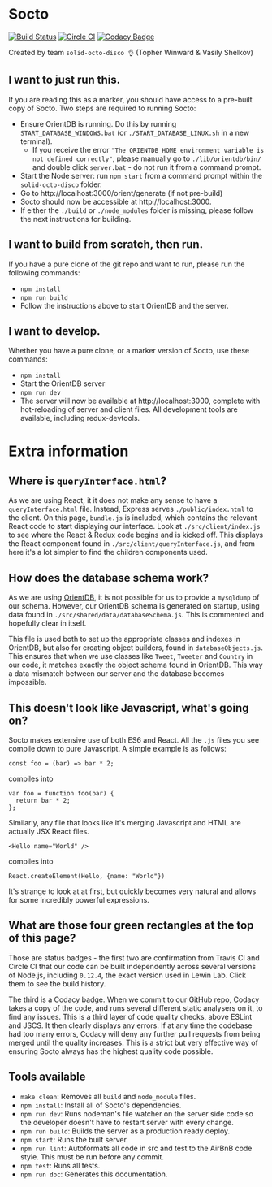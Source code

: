 # Socto

[![Build Status](https://travis-ci.org/Winwardo/solid-octo-disco.svg?branch=master)](https://travis-ci.org/Winwardo/solid-octo-disco)
[![Circle CI](https://circleci.com/gh/Winwardo/solid-octo-disco.svg?style=svg)](https://circleci.com/gh/Winwardo/solid-octo-disco)
[![Codacy Badge](https://api.codacy.com/project/badge/grade/d544db1297e04420b13c514662c305af)](https://www.codacy.com/app/winwardo/solid-octo-disco)

Created by team `solid-octo-disco 👌` (Topher Winward & Vasily Shelkov)

## I want to just run this.
If you are reading this as a marker, you should have access to a pre-built copy of Socto.
Two steps are required to running Socto:
+ Ensure OrientDB is running. Do this by running `START_DATABASE_WINDOWS.bat` (or `./START_DATABASE_LINUX.sh` in a new terminal).
  + If you receive the error `"The ORIENTDB_HOME environment variable is not defined correctly"`, please manually go to `./lib/orientdb/bin/` and double click `server.bat` - do not run it from a command prompt.
+ Start the Node server: run `npm start` from a command prompt within the `solid-octo-disco` folder.
+ Go to http://localhost:3000/orient/generate (if not pre-build)
+ Socto should now be accessible at http://localhost:3000.
+ If either the `./build` or `./node_modules` folder is missing, please follow the next instructions for building.

## I want to build from scratch, then run.
If you have a pure clone of the git repo and want to run, please run the following commands:
+ `npm install`
+ `npm run build`
+ Follow the instructions above to start OrientDB and the server.

## I want to develop.
Whether you have a pure clone, or a marker version of Socto, use these commands:
+ `npm install`
+ Start the OrientDB server
+ `npm run dev`
+ The server will now be available at http://localhost:3000, complete with hot-reloading of server and client files. All development tools are available, including redux-devtools.

# Extra information

## Where is `queryInterface.html`?
As we are using React, it it does not make any sense to have a `queryInterface.html` file. Instead, Express serves `./public/index.html` to the client. On this page, `bundle.js` is included, which contains the relevant React code to start displaying our interface. Look at `./src/client/index.js` to see where the React & Redux code begins and is kicked off. This displays the React component found in `./src/client/queryInterface.js`, and from here it's a lot simpler to find the children components used.

## How does the database schema work?
As we are using [OrientDB](orientdb.com), it is not possible for us to provide a `mysqldump` of our schema. However, our OrientDB schema is generated on startup, using data found in `./src/shared/data/databaseSchema.js`. This is commented and hopefully clear in itself.

This file is used both to set up the appropriate classes and indexes in OrientDB, but also for creating object builders, found in `databaseObjects.js`. This ensures that when we use classes like `Tweet`, `Tweeter` and `Country` in our code, it matches exactly the object schema found in OrientDB. This way a data mismatch between our server and the database becomes impossible.

## This doesn't look like Javascript, what's going on?
Socto makes extensive use of both ES6 and React. All the `.js` files you see compile down to pure Javascript. A simple example is as follows:
```
const foo = (bar) => bar * 2;
```
compiles into
```
var foo = function foo(bar) {
  return bar * 2;
};
```
Similarly, any file that looks like it's merging Javascript and HTML are actually JSX React files.
```
<Hello name="World" />
```
compiles into
```
React.createElement(Hello, {name: "World"})
```
It's strange to look at at first, but quickly becomes very natural and allows for some incredibly powerful expressions.

## What are those four green rectangles at the top of this page?
Those are status badges - the first two are confirmation from Travis CI and Circle CI that our code can be built independently across several versions of Node.js, including `0.12.4`, the exact version used in Lewin Lab. Click them to see the build history.

The third is a Codacy badge. When we commit to our GitHub repo, Codacy takes a copy of the code, and runs several different static analysers on it, to find any issues. This is a third layer of code quality checks, above ESLint and JSCS. It then clearly displays any errors. If at any time the codebase had too many errors, Codacy will deny any further pull requests from being merged until the quality increases. This is a strict but very effective way of ensuring Socto always has the highest quality code possible.

## Tools available
+ `make clean`: Removes all `build` and `node_module` files.
+ `npm install`: Install all of Socto's dependencies.
+ `npm run dev`: Runs nodeman's file watcher on the server side code so the developer doesn't have to restart server with every change.
+ `npm run build`: Builds the server as a production ready deploy.
+ `npm start`: Runs the built server.
+ `npm run lint`: Autoformats all code in src and test to the AirBnB code style. This must be run before any commit.
+ `npm test`: Runs all tests.
+ `npm run doc`: Generates this documentation.
